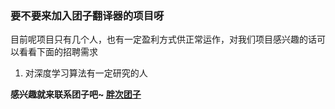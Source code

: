 ### 要不要来加入团子翻译器的项目呀
目前呢项目只有几个人，也有一定盈利方式供正常运作，对我们项目感兴趣的话可以看看下面的招聘需求

1. 对深度学习算法有一定研究的人

**感兴趣就来联系团子吧~ [胖次团子](tencent://AddContact/?fromId=45&fromSubId=1&subcmd=all&uin=394883561&website=www.oicqzone.com)**